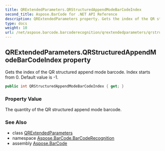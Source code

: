 ```yaml
---
title: QRExtendedParameters.QRStructuredAppendModeBarCodeIndex
second_title: Aspose.BarCode for .NET API Reference
description: QRExtendedParameters property. Gets the index of the QR structured append mode barcode. Index starts from 0. Default value is 1
type: docs
weight: 10
url: /net/aspose.barcode.barcoderecognition/qrextendedparameters/qrstructuredappendmodebarcodeindex/
---
```

## QRExtendedParameters.QRStructuredAppendModeBarCodeIndex property

Gets the index of the QR structured append mode barcode. Index starts from 0. Default value is -1.

```csharp
public int QRStructuredAppendModeBarCodeIndex { get; }
```

### Property Value

The quantity of the QR structured append mode barcode.

### See Also

* class [QRExtendedParameters](../)
* namespace [Aspose.BarCode.BarCodeRecognition](../../qrextendedparameters/)
* assembly [Aspose.BarCode](../../../)


